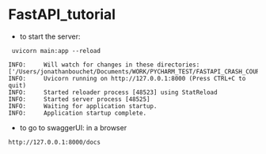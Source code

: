 # FastAPI_tutorial

- to start the server:
```commandline
 uvicorn main:app --reload
```

```commandline
INFO:     Will watch for changes in these directories: ['/Users/jonathanbouchet/Documents/WORK/PYCHARM_TEST/FASTAPI_CRASH_COURSE']
INFO:     Uvicorn running on http://127.0.0.1:8000 (Press CTRL+C to quit)
INFO:     Started reloader process [48523] using StatReload
INFO:     Started server process [48525]
INFO:     Waiting for application startup.
INFO:     Application startup complete.
```

- to go to swaggerUI: in a browser
```commandline
http://127.0.0.1:8000/docs
```